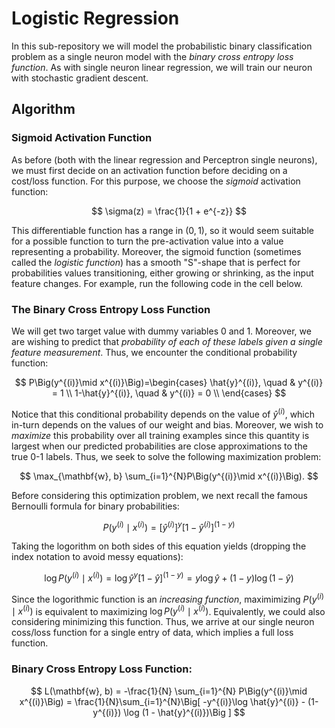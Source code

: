 # Logistic Regression
In this sub-repository we will model the probabilistic binary classification problem as a single neuron model with the *binary cross entropy loss function*. As with single neuron linear regression, we will train our neuron with stochastic gradient descent.

## Algorithm

### Sigmoid Activation Function
As before (both with the linear regression and Perceptron single neurons), we must first decide on an activation function before deciding on a cost/loss function. For this purpose, we choose the *sigmoid* activation function:

$$
\sigma(z) = \frac{1}{1 + e^{-z}}
$$

This differentiable function has a range in $(0, 1)$, so it would seem suitable for a possible function to turn the pre-activation value into a value representing a probability. Moreover, the sigmoid function (sometimes called the *logistic function*) has a smooth "S"-shape that is perfect for probabilities values transitioning, either growing or shrinking, as the input feature changes. For example, run the following code in the cell below. 


### The Binary Cross Entropy Loss Function 
We will get two target value with dummy variables 0 and 1. Moreover, we are wishing to predict that *probability of each of these labels given a single feature measurement*. Thus, we encounter the conditional probability function:

$$
P\Big(y^{(i)}\mid x^{(i)}\Big)=\begin{cases}
          \hat{y}^{(i)}, \quad &  y^{(i)} = 1 \\
          1-\hat{y}^{(i)}, \quad & y^{(i)} = 0 \\
     \end{cases}
$$

Notice that this conditional probability depends on the value of $\hat{y}^{(i)}$, which in-turn depends on the values of our weight and bias. Moreover, we wish to *maximize* this probability over all training examples since this quantity is largest when our predicted probabilities are close approximations to the true 0-1 labels. Thus, we seek to solve the following maximization problem:

$$
\max_{\mathbf{w}, b} \sum_{i=1}^{N}P\Big(y^{(i)}\mid x^{(i)}\Big).
$$

Before considering this optimization problem, we next recall the famous Bernoulli formula for binary probabilities:

$$
P\Big(y^{(i)}\mid x^{(i)}\Big) = [\hat{y}^{(i)}]^{y}[1 - \hat{y}^{(i)}]^{(1-y)}
$$

Taking the logorithm on both sides of this equation yields (dropping the index notation to avoid messy equations):

$$
\log P\Big(y^{(i)}\mid x^{(i)}\Big) = \log \hat{y}^{y}[1 - \hat{y}]^{(1-y)} = y\log \hat{y} + (1-y) \log (1 - \hat{y})
$$

Since the logorithmic function is an *increasing function*, maximimizing $P\Big(y^{(i)}\mid x^{(i)}\Big)$ is equivalent to maximizing $\log P\Big(y^{(i)}\mid x^{(i)}\Big)$. Equivalently, we could also considering minimizing this function. Thus, we arrive at our single neuron coss/loss function for a single entry of data, which implies a full loss function. 

### Binary Cross Entropy Loss Function:
$$
L(\mathbf{w}, b) = -\frac{1}{N} \sum_{i=1}^{N} P\Big(y^{(i)}\mid x^{(i)}\Big) = \frac{1}{N}\sum_{i=1}^{N}\Big[ -y^{(i)}\log \hat{y}^{(i)} - (1-y^{(i)}) \log (1 - \hat{y}^{(i)})\Big ]
$$
